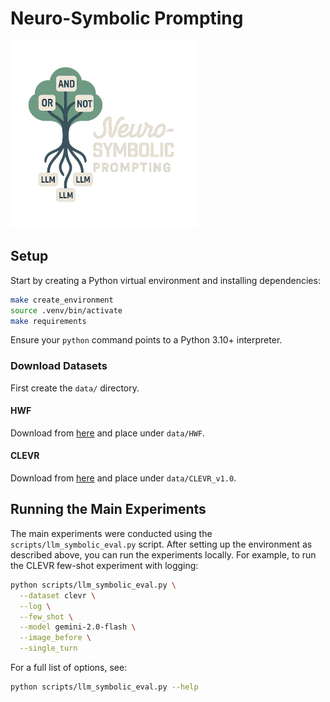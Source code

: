 # Neuro-Symbolic Prompting

<img src="nesy_prompting_logo.png" width="300">

## Setup
Start by creating a Python virtual environment and installing dependencies:

```bash
make create_environment
source .venv/bin/activate
make requirements
```

Ensure your `python` command points to a Python 3.10+ interpreter.

### Download Datasets
First create the `data/` directory.

#### HWF
Download from
[here](https://drive.google.com/file/d/1VW--BO_CSxzB9C7-ZpE3_hrZbXDqlMU-/view?usp=share_link)
and place under `data/HWF`.

#### CLEVR
Download from [here](https://dl.fbaipublicfiles.com/clevr/CLEVR_v1.0.zip) and
place under `data/CLEVR_v1.0`.

## Running the Main Experiments

The main experiments were conducted using the `scripts/llm_symbolic_eval.py` script. After setting up the environment as described above, you can run the experiments locally. For example, to run the CLEVR few-shot experiment with logging:

```bash
python scripts/llm_symbolic_eval.py \
  --dataset clevr \
  --log \
  --few_shot \
  --model gemini-2.0-flash \
  --image_before \
  --single_turn
```

For a full list of options, see:

```bash
python scripts/llm_symbolic_eval.py --help
```
